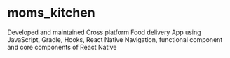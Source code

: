 # moms_kitchen
Developed and maintained Cross platform Food delivery App using JavaScript, Gradle, Hooks, React Native Navigation, functional component and core components of React Native

